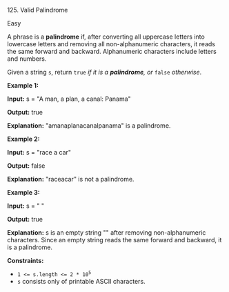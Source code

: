 ﻿125\. Valid Palindrome

Easy

A phrase is a **palindrome** if, after converting all uppercase letters into lowercase letters and removing all non-alphanumeric characters, it reads the same forward and backward. Alphanumeric characters include letters and numbers.

Given a string `s`, return `true` _if it is a **palindrome**, or_ `false` _otherwise_.

**Example 1:**

**Input:** s = "A man, a plan, a canal: Panama"

**Output:** true

**Explanation:** "amanaplanacanalpanama" is a palindrome. 

**Example 2:**

**Input:** s = "race a car"

**Output:** false

**Explanation:** "raceacar" is not a palindrome. 

**Example 3:**

**Input:** s = " "

**Output:** true

**Explanation:** s is an empty string "" after removing non-alphanumeric characters. Since an empty string reads the same forward and backward, it is a palindrome. 

**Constraints:**

*   <code>1 <= s.length <= 2 * 10<sup>5</sup></code>
*   `s` consists only of printable ASCII characters.